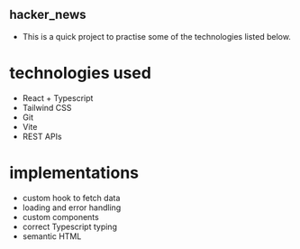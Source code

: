 ## hacker_news
- This is a quick project to practise some of the technologies listed below.

# technologies used
- React + Typescript
- Tailwind CSS
- Git
- Vite
- REST APIs

# implementations
- custom hook to fetch data
- loading and error handling
- custom components
- correct Typescript typing
- semantic HTML